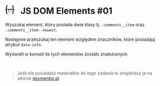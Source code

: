 # [![](../assets/img/logo-readme2.jpg)](https://devmentor.pl) &nbsp; JS DOM Elements #01

Wyszukaj element, który posiada dwie klasy tj. `.comments__item` oraz `.comments__item--newest`.

Następnie przeszukaj ten element względem znaczników, które posiadają atrybut `data-info`. 

Wyświetl w konsoli ile tych elementów zostało znalezionych.

&nbsp;

> Jeśli nie posiadasz materiałów do tego zadania to znajdziesz je na stronie [devmentor.pl](https://devmentor.pl/p/js-dom-elements/)